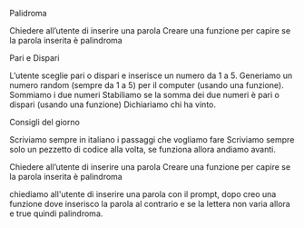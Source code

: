 Palidroma

Chiedere all’utente di inserire una parola
Creare una funzione per capire se la parola inserita è palindroma

Pari e Dispari

L’utente sceglie pari o dispari e inserisce un numero da 1 a 5.
Generiamo un numero random (sempre da 1 a 5) per il computer (usando una funzione).
Sommiamo i due numeri Stabiliamo se la somma dei due numeri è pari o dispari (usando una funzione)
Dichiariamo chi ha vinto.

Consigli del giorno

Scriviamo sempre in italiano i passaggi che vogliamo fare
Scriviamo sempre solo un pezzetto di codice alla volta, se funziona allora andiamo avanti.

<!-- ? SCOMPONIAMO IL PRIMO ESERCIZIO -->

Chiedere all’utente di inserire una parola
Creare una funzione per capire se la parola inserita è palindroma

chiediamo all'utente di inserire una parola con il prompt,
dopo creo una funzione dove inserisco la parola al contrario e se la lettera non varia allora e true quindi palindroma.